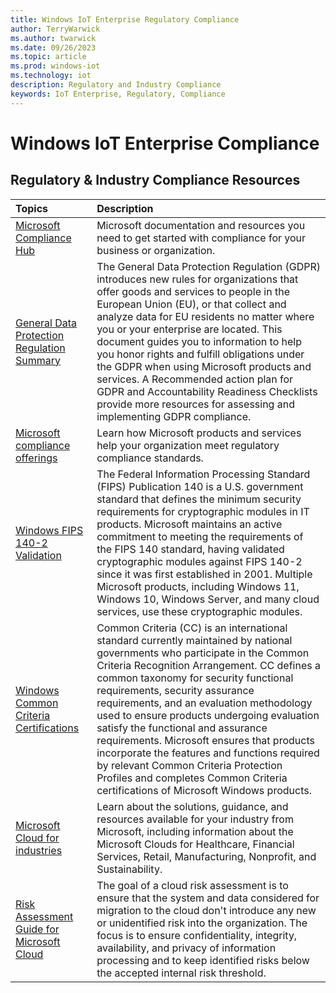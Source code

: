 ```yaml
---
title: Windows IoT Enterprise Regulatory Compliance
author: TerryWarwick
ms.author: twarwick
ms.date: 09/26/2023
ms.topic: article
ms.prod: windows-iot
ms.technology: iot
description: Regulatory and Industry Compliance
keywords: IoT Enterprise, Regulatory, Compliance
---
```


# Windows IoT Enterprise Compliance

## Regulatory & Industry Compliance Resources

| Topics | Description |
|:-------|:------------|
| [Microsoft Compliance Hub](/compliance/) | Microsoft documentation and resources you need to get started with compliance for your business or organization. |
| [General Data Protection Regulation Summary](/compliance/regulatory/gdpr) | The General Data Protection Regulation (GDPR) introduces new rules for organizations that offer goods and services to people in the European Union (EU), or that collect and analyze data for EU residents no matter where you or your enterprise are located. This document guides you to information to help you honor rights and fulfill obligations under the GDPR when using Microsoft products and services. A Recommended action plan for GDPR and Accountability Readiness Checklists provide more resources for assessing and implementing GDPR compliance. |
| [Microsoft compliance offerings](/windows/privacy/diagnostic-data-viewer-overview) | Learn how Microsoft products and services help your organization meet regulatory compliance standards. |
| [Windows FIPS 140-2 Validation](/windows/security/security-foundations/certification/fips-140-validation) | The Federal Information Processing Standard (FIPS) Publication 140 is a U.S. government standard that defines the minimum security requirements for cryptographic modules in IT products. Microsoft maintains an active commitment to meeting the requirements of the FIPS 140 standard, having validated cryptographic modules against FIPS 140-2 since it was first established in 2001. Multiple Microsoft products, including Windows 11, Windows 10, Windows Server, and many cloud services, use these cryptographic modules. |
| [Windows Common Criteria Certifications](/windows/security/security-foundations/certification/windows-platform-common-criteria) | Common Criteria (CC) is an international standard currently maintained by national governments who participate in the Common Criteria Recognition Arrangement. CC defines a common taxonomy for security functional requirements, security assurance requirements, and an evaluation methodology used to ensure products undergoing evaluation satisfy the functional and assurance requirements. Microsoft ensures that products incorporate the features and functions required by relevant Common Criteria Protection Profiles and completes Common Criteria certifications of Microsoft Windows products. |
| [Microsoft Cloud for industries](/industry/) | Learn about the solutions, guidance, and resources available for your industry from Microsoft, including information about the Microsoft Clouds for Healthcare, Financial Services, Retail, Manufacturing, Nonprofit, and Sustainability. |
| [Risk Assessment Guide for Microsoft Cloud](/compliance/assurance/assurance-risk-assessment-guide) | The goal of a cloud risk assessment is to ensure that the system and data considered for migration to the cloud don't introduce any new or unidentified risk into the organization. The focus is to ensure confidentiality, integrity, availability, and privacy of information processing and to keep identified risks below the accepted internal risk threshold. |
